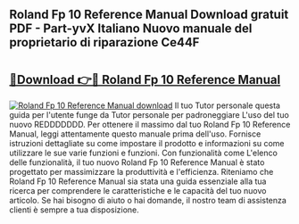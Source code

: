 ## Roland Fp 10 Reference Manual Download gratuit PDF - Part-yvX Italiano Nuovo manuale del proprietario di riparazione Ce44F

# <h2><a href="http://dfgh8f4.blite.top/?on=Roland+Fp+10+Reference+Manual">🔗Download 👉🔴 Roland Fp 10 Reference Manual</a></h2>

[![Roland Fp 10 Reference Manual download](https://i.imgur.com/lujVjoI.png)](http://dfgh8f4.blite.top/?on=Roland+Fp+10+Reference+Manual)
Il tuo Tutor personale questa guida per l'utente funge da Tutor personale per padroneggiare L'uso del tuo nuovo REDDDDDDD. Per ottenere il massimo dal tuo Roland Fp 10 Reference Manual, leggi attentamente questo manuale prima dell'uso. Fornisce istruzioni dettagliate su come impostare il prodotto e informazioni su come utilizzare le sue varie funzioni e funzioni. Con funzionalità come L'elenco delle funzionalità, il tuo nuovo Roland Fp 10 Reference Manual è stato progettato per massimizzare la produttività e l'efficienza. Riteniamo che Roland Fp 10 Reference Manual sia stata una guida essenziale alla tua ricerca per comprendere le caratteristiche e le capacità del tuo nuovo articolo. Se hai bisogno di aiuto o hai domande, il nostro team di assistenza clienti è sempre a tua disposizione.

